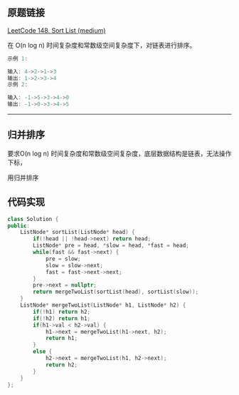 ## 原题链接

[LeetCode 148. Sort List (medium)](https://leetcode-cn.com/problems/sort-list/)

在 O(n log n) 时间复杂度和常数级空间复杂度下，对链表进行排序。

```cpp
示例 1:

输入: 4->2->1->3
输出: 1->2->3->4
示例 2:

输入: -1->5->3->4->0
输出: -1->0->3->4->5
```

---

## 归并排序

要求O(n log n) 时间复杂度和常数级空间复杂度，底层数据结构是链表，无法操作下标，

用归并排序

## 代码实现

```cpp
class Solution {
public:
    ListNode* sortList(ListNode* head) {
        if(!head || !head->next) return head;
        ListNode* pre = head, *slow = head, *fast = head;
        while(fast && fast->next) {
            pre = slow;
            slow = slow->next;
            fast = fast->next->next;
        }
        pre->next = nullptr;
        return mergeTwoList(sortList(head), sortList(slow));
    }
    ListNode* mergeTwoList(ListNode* h1, ListNode* h2) {
        if(!h1) return h2;
        if(!h2) return h1;
        if(h1->val < h2->val) {
            h1->next = mergeTwoList(h1->next, h2);
            return h1;
        }
        else {
            h2->next = mergeTwoList(h1, h2->next);
            return h2;
        }
    }
};
```

